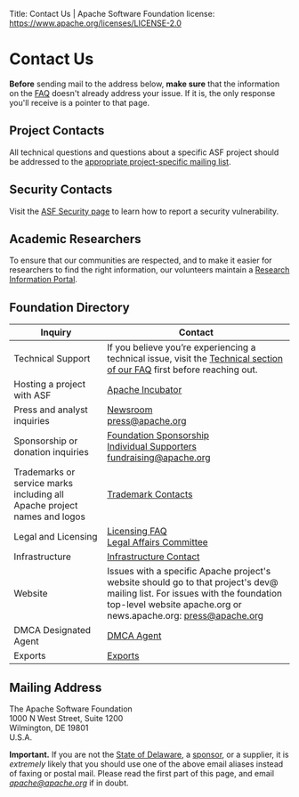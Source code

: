 Title: Contact Us | Apache Software Foundation
license: https://www.apache.org/licenses/LICENSE-2.0

# Contact Us

**Before** sending mail to the address below, **make sure** that  the information on the [FAQ](/foundation/faq) doesn't already address your issue. If it is, the only response you'll receive is a pointer
to that page.

## Project Contacts

All technical questions and questions about a specific ASF project should be addressed to the [appropriate project-specific mailing list](https://projects.apache.org/projects.html). 

## Security Contacts

Visit the [ASF Security page](https://www.apache.org/security/) to learn how to report a security vulnerability.

## Academic Researchers

To ensure that our communities are respected, and to make it easier for researchers to find the right information, our volunteers maintain a [Research Information Portal](https://apache.org/research/).

## Foundation Directory


| Inquiry     | Contact |
| ----------- | ----------- |
| Technical Support      | If you believe you’re experiencing a technical issue, visit the [Technical section of our FAQ](/foundation/faq) first before reaching out.|
| Hosting a project with ASF      | [Apache Incubator](https://incubator.apache.org/)        |
| Press and analyst inquiries   | [Newsroom](/press/) <br> press@apache.org         |
| Sponsorship or donation inquiries     | [Foundation Sponsorship](/foundation/sponsorship.html) <br> [Individual Supporters](/foundation/individual-supporters) <br> fundraising@apache.org       |
| Trademarks or service marks including all Apache project names and logos   | [Trademark Contacts](/foundation/marks/contact)      |
| Legal and Licensing     | [Licensing FAQ](/foundation/license-faq.html) <br>  [Legal Affairs Committee](/legal/)      |
| Infrastructure     | [Infrastructure Contact](https://infra.apache.org/contact.html) |
| Website   | Issues with a specific Apache project's website should go to that project's dev@ mailing list. For issues with the foundation top-level website apache.org or news.apache.org: press@apache.org |
| DMCA Designated Agent     | [DMCA Agent](/legal/dmca.html)       |
| Exports     | [Exports](/licenses/exports/)       |

## Mailing Address

The Apache Software Foundation<br>
1000 N West Street, Suite 1200<br>
Wilmington, DE  19801<br>
U.S.A.<br>

**Important.** If you are not the [State of Delaware](records/),
a [sponsor](/foundation/sponsors), or a supplier, it is *extremely* likely that
you should use one of the above email aliases instead of faxing or postal mail.  Please read
the first part of this page, and email *apache@apache.org*
if in doubt.
